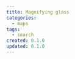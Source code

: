 ```yaml
---
title: Magnifying glass
categories:
  - maps
tags:
  - search
created: 0.1.0
updated: 0.1.0
---
```

